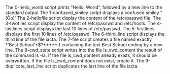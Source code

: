 The 0-hello_world script prints “Hello, World”, followed by a new line to the standard output
The 1-confused_smiley script displays a confused smiley "(Ôo)'
The 2-hellofile script display the content of the /etc/passwd file.
The 3-twofiles script display  the content of /etc/passwd and /etc/hosts.
The 4-lastlines script displays the last 10 lines of /etc/passwd.
The 5-firstlines displays  the first 10 lines of /etc/passwd.
The 6-third_line script displays the third line of the file iacta.
The 7-file script  creates a file named exactly \*\'Best School\'\*$\?\*\*\*\*\*:) containing the text Best School ending by a new line.
The 8-cwd_state script writes into the file ls_cwd_content the result of the command ls -la. If the file ls_cwd_content already exists, it should be overwritten. If the file ls_cwd_content does not exist, create it.
The 9-duplicate_last_line script duplicates the last line of the file iacta.
